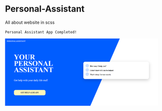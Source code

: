 # Personal-Assistant
All about website in scss

`Personal Assistant App Completed!`

![Screenshot](assets/img/screenshot.png)
